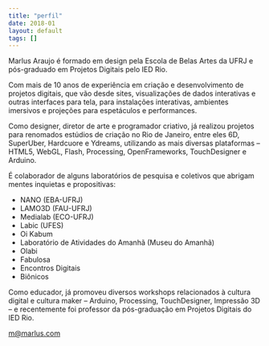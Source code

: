 ```yaml
---
title: "perfil"
date: 2018-01
layout: default
tags: []
---
```


Marlus Araujo é formado em design pela Escola de Belas Artes da UFRJ e pós-graduado em Projetos Digitais pelo IED Rio.

Com mais de 10 anos de experiência em criação e desenvolvimento de projetos digitais, que vão desde sites, visualizações de dados interativas e outras interfaces para tela, para instalações interativas, ambientes imersivos e projeções para espetáculos e performances.

Como designer, diretor de arte e programador criativo, já realizou projetos para renomados estúdios de criação no Rio de Janeiro, entre eles 6D, SuperUber, Hardcuore e Ydreams, utilizando as mais diversas plataformas – HTML5, WebGL, Flash, Processing, OpenFrameworks, TouchDesigner e Arduino.

É colaborador de alguns laboratórios de pesquisa e coletivos que abrigam mentes inquietas e propositivas:

- NANO (EBA-UFRJ)
- LAMO3D (FAU-UFRJ)
- Medialab (ECO-UFRJ)
- Labic (UFES)
- Oi Kabum
- Laboratório de Atividades do Amanhã (Museu do Amanhã)
- Olabi
- Fabulosa
- Encontros Digitais
- Biônicos

Como educador, já promoveu diversos workshops relacionados à cultura digital e cultura maker – Arduino, Processing, TouchDesigner, Impressão 3D – e recentemente foi professor da pós-graduação em Projetos Digitais do IED Rio.

[m@marlus.com](mailto:m@marlus.com)